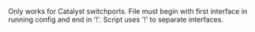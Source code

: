 Only works for Catalyst switchports. File must begin with first interface in running config and end in '!'. Script uses '!' to separate interfaces. 
